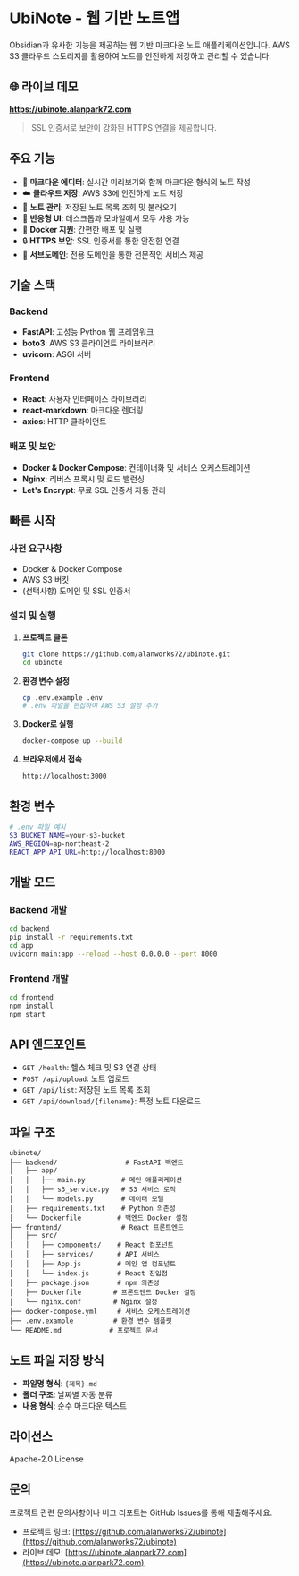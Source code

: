 # UbiNote - 웹 기반 노트앱

Obsidian과 유사한 기능을 제공하는 웹 기반 마크다운 노트 애플리케이션입니다. AWS S3 클라우드 스토리지를 활용하여 노트를 안전하게 저장하고 관리할 수 있습니다.

## 🌐 라이브 데모

**https://ubinote.alanpark72.com**

> SSL 인증서로 보안이 강화된 HTTPS 연결을 제공합니다.

## 주요 기능

- 📝 **마크다운 에디터**: 실시간 미리보기와 함께 마크다운 형식의 노트 작성
- ☁️ **클라우드 저장**: AWS S3에 안전하게 노트 저장
- 📁 **노트 관리**: 저장된 노트 목록 조회 및 불러오기
- 🎨 **반응형 UI**: 데스크톱과 모바일에서 모두 사용 가능
- 🐳 **Docker 지원**: 간편한 배포 및 실행
- 🔒 **HTTPS 보안**: SSL 인증서를 통한 안전한 연결
- 📡 **서브도메인**: 전용 도메인을 통한 전문적인 서비스 제공

## 기술 스택

### Backend
- **FastAPI**: 고성능 Python 웹 프레임워크
- **boto3**: AWS S3 클라이언트 라이브러리
- **uvicorn**: ASGI 서버

### Frontend
- **React**: 사용자 인터페이스 라이브러리
- **react-markdown**: 마크다운 렌더링
- **axios**: HTTP 클라이언트

### 배포 및 보안
- **Docker & Docker Compose**: 컨테이너화 및 서비스 오케스트레이션
- **Nginx**: 리버스 프록시 및 로드 밸런싱
- **Let's Encrypt**: 무료 SSL 인증서 자동 관리

## 빠른 시작

### 사전 요구사항

- Docker & Docker Compose
- AWS S3 버킷
- (선택사항) 도메인 및 SSL 인증서

### 설치 및 실행

1. **프로젝트 클론**
   ```bash
   git clone https://github.com/alanworks72/ubinote.git
   cd ubinote
   ```

2. **환경 변수 설정**
   ```bash
   cp .env.example .env
   # .env 파일을 편집하여 AWS S3 설정 추가
   ```

3. **Docker로 실행**
   ```bash
   docker-compose up --build
   ```

4. **브라우저에서 접속**
   ```
   http://localhost:3000
   ```

## 환경 변수

```bash
# .env 파일 예시
S3_BUCKET_NAME=your-s3-bucket
AWS_REGION=ap-northeast-2
REACT_APP_API_URL=http://localhost:8000
```

## 개발 모드

### Backend 개발
```bash
cd backend
pip install -r requirements.txt
cd app
uvicorn main:app --reload --host 0.0.0.0 --port 8000
```

### Frontend 개발
```bash
cd frontend
npm install
npm start
```

## API 엔드포인트

- `GET /health`: 헬스 체크 및 S3 연결 상태
- `POST /api/upload`: 노트 업로드
- `GET /api/list`: 저장된 노트 목록 조회
- `GET /api/download/{filename}`: 특정 노트 다운로드

## 파일 구조

```
ubinote/
├── backend/                 # FastAPI 백엔드
│   ├── app/
│   │   ├── main.py         # 메인 애플리케이션
│   │   ├── s3_service.py   # S3 서비스 로직
│   │   └── models.py       # 데이터 모델
│   ├── requirements.txt    # Python 의존성
│   └── Dockerfile         # 백엔드 Docker 설정
├── frontend/               # React 프론트엔드
│   ├── src/
│   │   ├── components/    # React 컴포넌트
│   │   ├── services/      # API 서비스
│   │   ├── App.js         # 메인 앱 컴포넌트
│   │   └── index.js       # React 진입점
│   ├── package.json       # npm 의존성
│   ├── Dockerfile        # 프론트엔드 Docker 설정
│   └── nginx.conf        # Nginx 설정
├── docker-compose.yml     # 서비스 오케스트레이션
├── .env.example          # 환경 변수 템플릿
└── README.md            # 프로젝트 문서
```

## 노트 파일 저장 방식

- **파일명 형식**: `{제목}.md`
- **폴더 구조**: 날짜별 자동 분류
- **내용 형식**: 순수 마크다운 텍스트

## 라이선스

Apache-2.0 License

## 문의

프로젝트 관련 문의사항이나 버그 리포트는 GitHub Issues를 통해 제출해주세요.

- 프로젝트 링크: [https://github.com/alanworks72/ubinote](https://github.com/alanworks72/ubinote)
- 라이브 데모: [https://ubinote.alanpark72.com](https://ubinote.alanpark72.com)